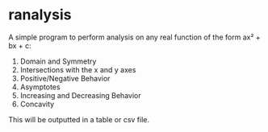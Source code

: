 # ranalysis

A simple program to perform analysis on any
real function of the form ax² + bx + c:

1. Domain and Symmetry
2. Intersections with the x and y axes
3. Positive/Negative Behavior
4. Asymptotes
5. Increasing and Decreasing Behavior
6. Concavity

This will be outputted in a table or csv file.